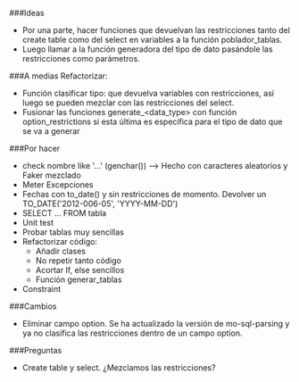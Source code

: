###Ideas
- Por una parte, hacer funciones que devuelvan las restricciones tanto del create 
table como del select en variables a la función poblador_tablas.
- Luego llamar a la función generadora del tipo de dato pasándole las restricciones
como parámetros.

###A medias
Refactorizar: 
- Función clasificar tipo: que devuelva variables con restricciones, así luego
se pueden mezclar con las restricciones del select.
- Fusionar las funciones generate_<data_type> con función option_restrictions si 
esta última es específica para el tipo de dato que se va a generar

###Por hacer
- check nombre like '...' (genchar())  --> Hecho con caracteres aleatorios y Faker mezclado
- Meter Excepciones
- Fechas con to_date() y sin restricciones de momento. Devolver un TO_DATE('2012-006-05', 'YYYY-MM-DD')
- SELECT ... FROM tabla
- Unit test
- Probar tablas muy sencillas
- Refactorizar código:
  - Añadir clases
  - No repetir tanto código
  - Acortar If, else sencillos
  - Función generar_tablas
- Constraint

###Cambios
- Eliminar campo option. Se ha actualizado la versión de mo-sql-parsing y ya
no clasifica las restricciones dentro de un campo option.

###Preguntas
- Create table y select. ¿Mezclamos las restricciones?

